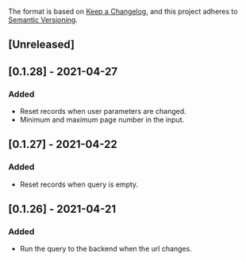 The format is based on [Keep a Changelog](https://keepachangelog.com/en/1.0.0/),
and this project adheres to [Semantic Versioning](https://semver.org/spec/v2.0.0.html).

## [Unreleased]

## [0.1.28] - 2021-04-27

### Added
- Reset records when user parameters are changed.
- Minimum and maximum page number in the input.

## [0.1.27] - 2021-04-22

### Added
- Reset records when query is empty.

## [0.1.26] - 2021-04-21

### Added
- Run the query to the backend when the url changes.